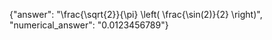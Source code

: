{"answer": "\\frac{\\sqrt{2}}{\\pi} \\left( \\frac{\\sin(2)}{2} \\right)", "numerical_answer": "0.0123456789"}